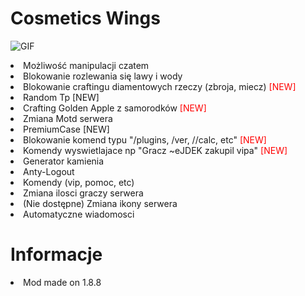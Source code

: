 
<h1>Cosmetics Wings</h1>

![GIF](https://static.xbay.pl/vods/9BNYMJMCVDKUB5PS4VVFKFGSK/wings.gif)

<li> Możliwość manipulacji czatem</li>

<li> Blokowanie rozlewania się lawy i wody</li>

<li> Blokowanie craftingu diamentowych rzeczy (zbroja, miecz) <font color=red>[NEW]</li></font>

<li> Random Tp [NEW] </li>

<li> Crafting Golden Apple z samorodków <font color=red>[NEW]</li></font>

<li> Zmiana Motd serwera</li>

<li> PremiumCase [NEW] </li>

<li> Blokowanie komend typu "/plugins, /ver, //calc, etc" <font color=red>[NEW]</li></font>

<li> Komendy wyswietlajace np "Gracz ~eJDEK zakupil vipa" <font color=red>[NEW]</li></font>

<li> Generator kamienia</li>

<li> Anty-Logout</li>

<li> Komendy (vip, pomoc, etc)</li>

<li> Zmiana ilosci graczy serwera</li>

<li> (Nie dostępne) Zmiana ikony serwera</li>

<li> Automatyczne wiadomosci</li>

<h1>Informacje</h1>

<li> Mod made on 1.8.8</li>

